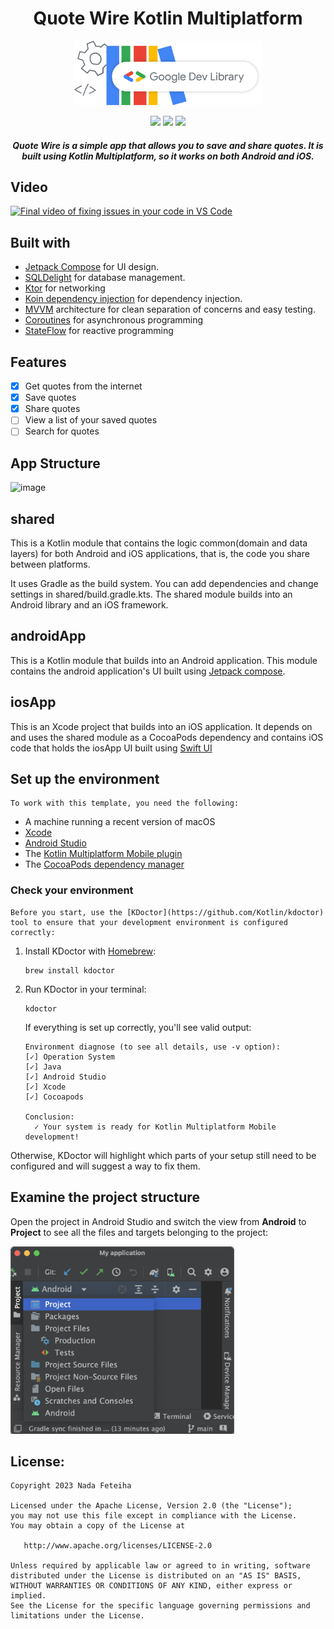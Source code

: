 <h1 align="center">Quote Wire Kotlin Multiplatform</h1>

<p align="center">  <a href="https://devlibrary.withgoogle.com/products/android/repos/NadaFeteiha-QuoteWire-multiplatform">
    <img src="https://github.com/NadaFeteiha/QuoteWire-multiplatform/blob/main/large.png" alt="Google Dev Library Logo" style="width:300px;"/>
</a></p>

<p align="center">  

<img  src="https://img.shields.io/badge/-KOTLIN-12100E?logo=kotlin&logoColor=white&style=for-the-badge">
<img  src="https://img.shields.io/badge/-ANDROID-12100E?logo=android&logoColor=white&style=for-the-badge">
<img  src="https://img.shields.io/badge/-IOS-12100E?logo=ios&logoColor=white&style=for-the-badge">

<h5 align="center"> Quote Wire is a simple app that allows you to save and share quotes. It is built using Kotlin Multiplatform, so it works on both Android and iOS. </h5>

## Video
[![Final video of fixing issues in your code in VS Code](http://img.youtube.com/vi/u4vbUA_eAps/maxresdefault.jpg)](https://www.youtube.com/watch?v=u4vbUA_eAps?autoplay=1) 
    
## Built with
- [Jetpack Compose](https://developer.android.com/jetpack/compose?gclid=CjwKCAiAzKqdBhAnEiwAePEjktk3ROIIxTqejhHWkDEwSaQqoE6GgrNHM8iYKw8xHx5SPPDu0oJ_DxoC8LYQAvD_BwE&gclsrc=aw.ds) for UI design. 
- [SQLDelight](https://cashapp.github.io/sqldelight/2.0.0-alpha05/) for database management.
- [Ktor](https://ktor.io/docs/getting-started-ktor-client-multiplatform-mobile.html) for networking
- [Koin dependency injection](https://insert-koin.io/) for dependency injection.
- [MVVM](https://en.wikipedia.org/wiki/Model%E2%80%93view%E2%80%93viewmodel) architecture for clean separation of concerns and easy testing.
- [Coroutines](https://developer.android.com/kotlin/coroutines) for asynchronous programming
- [StateFlow](https://developer.android.com/kotlin/flow/stateflow-and-sharedflow) for reactive programming

## Features
- [x] Get quotes from the internet
- [x] Save quotes
- [x] Share quotes
- [ ] View a list of your saved quotes
- [ ] Search for quotes

## App Structure

![image](https://github.com/NadaFeteiha/QuoteWire-multiplatform/assets/34461597/5f9d98e3-6b94-439a-b2df-2e49673c53ac)

## shared
This is a Kotlin module that contains the logic common(domain and data layers) for both Android and iOS applications, that is, the code you share between platforms.

It uses Gradle as the build system. You can add dependencies and change settings in shared/build.gradle.kts. The shared module builds into an Android library and an iOS framework.

## androidApp
This is a Kotlin module that builds into an Android application. This module contains the android application's UI built using [Jetpack compose](https://developer.android.com/jetpack/compose).


## iosApp
This is an Xcode project that builds into an iOS application. It depends on and uses the shared module as a CocoaPods dependency and contains iOS code that holds the iosApp  UI built using [Swift UI](https://developer.apple.com/xcode/swiftui/)


## Set up the environment

    To work with this template, you need the following:

* A machine running a recent version of macOS
* [Xcode](https://apps.apple.com/us/app/xcode/id497799835)
* [Android Studio](https://developer.android.com/studio)
* The [Kotlin Multiplatform Mobile plugin](https://plugins.jetbrains.com/plugin/14936-kotlin-multiplatform-mobile)
* The [CocoaPods dependency manager](https://kotlinlang.org/docs/native-cocoapods.html)

### Check your environment

    Before you start, use the [KDoctor](https://github.com/Kotlin/kdoctor) tool to ensure that your development environment is configured correctly:

1. Install KDoctor with [Homebrew](https://brew.sh/):

    ```text
    brew install kdoctor
    ```

2. Run KDoctor in your terminal:

    ```text
    kdoctor
    ```

   If everything is set up correctly, you'll see valid output:

   ```text
   Environment diagnose (to see all details, use -v option):
   [✓] Operation System
   [✓] Java
   [✓] Android Studio
   [✓] Xcode
   [✓] Cocoapods
   
   Conclusion:
     ✓ Your system is ready for Kotlin Multiplatform Mobile development!
   ```

Otherwise, KDoctor will highlight which parts of your setup still need to be configured and will suggest a way to fix them.

## Examine the project structure

Open the project in Android Studio and switch the view from **Android** to **Project** to see all the files and targets belonging to the project:

<img src="readme_images/open_project_view.png" height="300px">


## License: 

    Copyright 2023 Nada Feteiha

    Licensed under the Apache License, Version 2.0 (the "License");
    you may not use this file except in compliance with the License.
    You may obtain a copy of the License at

       http://www.apache.org/licenses/LICENSE-2.0

    Unless required by applicable law or agreed to in writing, software
    distributed under the License is distributed on an "AS IS" BASIS,
    WITHOUT WARRANTIES OR CONDITIONS OF ANY KIND, either express or implied.
    See the License for the specific language governing permissions and
    limitations under the License.

